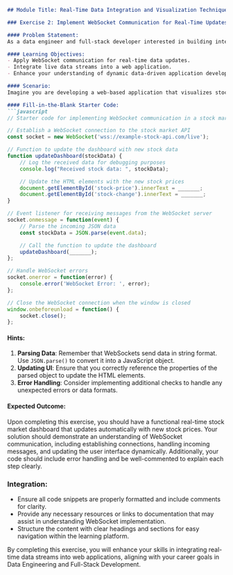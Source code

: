 ```markdown
## Module Title: Real-Time Data Integration and Visualization Techniques

### Exercise 2: Implement WebSocket Communication for Real-Time Updates

#### Problem Statement:
As a data engineer and full-stack developer interested in building interactive data visualizations and financial analysis tools, your task is to create a real-time stock market dashboard. This dashboard should display live stock prices using WebSockets, enabling it to update automatically as new data becomes available. You will integrate WebSocket communication to stream live data and ensure that the dashboard reflects the latest market conditions.

#### Learning Objectives:
- Apply WebSocket communication for real-time data updates.
- Integrate live data streams into a web application.
- Enhance your understanding of dynamic data-driven application development.

#### Scenario:
Imagine you are developing a web-based application that visualizes stock market trends. You have already set up the basic structure using RESTful APIs for historical data. Now, your goal is to implement WebSockets to handle real-time updates, providing users with an up-to-the-minute view of stock price changes.

#### Fill-in-the-Blank Starter Code:
```javascript
// Starter code for implementing WebSocket communication in a stock market dashboard

// Establish a WebSocket connection to the stock market API
const socket = new WebSocket('wss://example-stock-api.com/live');

// Function to update the dashboard with new stock data
function updateDashboard(stockData) {
    // Log the received data for debugging purposes
    console.log("Received stock data: ", stockData);

    // Update the HTML elements with the new stock prices
    document.getElementById('stock-price').innerText = _______;
    document.getElementById('stock-change').innerText = _______;
}

// Event listener for receiving messages from the WebSocket server
socket.onmessage = function(event) {
    // Parse the incoming JSON data
    const stockData = JSON.parse(event.data);

    // Call the function to update the dashboard
    updateDashboard(_______);
};

// Handle WebSocket errors
socket.onerror = function(error) {
    console.error('WebSocket Error: ', error);
};

// Close the WebSocket connection when the window is closed
window.onbeforeunload = function() {
    socket.close();
};
```

#### Hints:
1. **Parsing Data**: Remember that WebSockets send data in string format. Use `JSON.parse()` to convert it into a JavaScript object.
2. **Updating UI**: Ensure that you correctly reference the properties of the parsed object to update the HTML elements.
3. **Error Handling**: Consider implementing additional checks to handle any unexpected errors or data formats.

#### Expected Outcome:
Upon completing this exercise, you should have a functional real-time stock market dashboard that updates automatically with new stock prices. Your solution should demonstrate an understanding of WebSocket communication, including establishing connections, handling incoming messages, and updating the user interface dynamically. Additionally, your code should include error handling and be well-commented to explain each step clearly.

### Integration:
- Ensure all code snippets are properly formatted and include comments for clarity.
- Provide any necessary resources or links to documentation that may assist in understanding WebSocket implementation.
- Structure the content with clear headings and sections for easy navigation within the learning platform.

By completing this exercise, you will enhance your skills in integrating real-time data streams into web applications, aligning with your career goals in Data Engineering and Full-Stack Development.
```